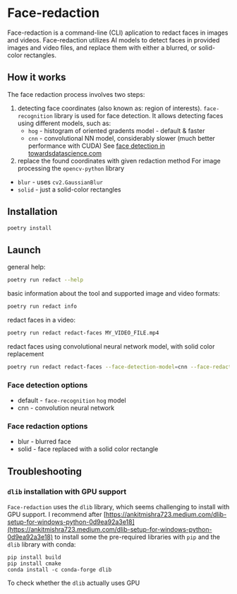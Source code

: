 # Face-redaction

Face-redaction is a command-line (CLI) aplication to redact faces in images and videos.
Face-redaction utilizes AI models to detect faces in provided images and video files, and replace them with either a blurred, or solid-color rectangles.

## How it works

The face redaction process involves two steps:
1. detecting face coordinates (also known as: region of interests).
   `face-recognition` library is used for face detection. It allows detecting faces using different models, such as:
   * `hog` - histogram of oriented gradents model - default & faster
   * `cnn` - convolutional NN model, considerably slower (much better performance with CUDA)
   See [face detection in towardsdatascience.com](https://towardsdatascience.com/cnn-based-face-detector-from-dlib-c3696195e01c)
2. replace the found coordinates with given redaction method
   For image processing the `opencv-python` library
 - `blur` - uses `cv2.GaussianBlur`
 - `solid` - just a solid-color rectangles

## Installation
```bash
poetry install
```

## Launch
general help:
```bash
poetry run redact --help
```

basic information about the tool and supported image and video formats:
```bash
poetry run redact info
```

redact faces in a video:
```bash
poetry run redact redact-faces MY_VIDEO_FILE.mp4
```

redact faces using convolutional neural network model, with solid color replacement
```bash
poetry run redact redact-faces --face-detection-model=cnn --face-redaction-method=solid MY_VIDEO_FILE.mp4
```

### Face detection options
- default - `face-recognition` `hog` model
- cnn - convolution neural network


### Face redaction options
- blur - blurred face
- solid - face replaced with a solid color rectangle

## Troubleshooting
### `dlib` installation with GPU support
`Face-redaction` uses the `dlib` library, which seems challenging to install with GPU support. I recommend after [https://ankitmishra723.medium.com/dlib-setup-for-windows-python-0d9ea92a3e18](https://ankitmishra723.medium.com/dlib-setup-for-windows-python-0d9ea92a3e18) to install some the pre-required libraries with `pip` and the `dlib` library with conda:
```
pip install build
pip install cmake
conda install -c conda-forge dlib
```

To check whether the `dlib` actually uses GPU